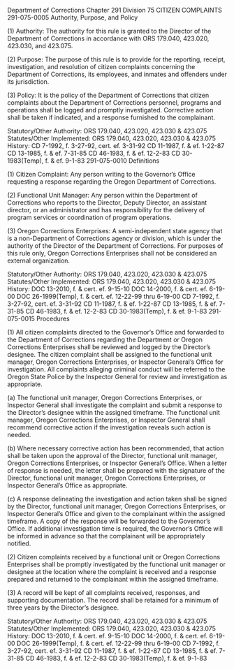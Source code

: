 Department of Corrections
Chapter 291
Division 75
CITIZEN COMPLAINTS
291-075-0005
Authority, Purpose, and Policy

(1) Authority: The authority for this rule is granted to the Director of the Department of Corrections in accordance with ORS 179.040, 423.020, 423.030, and 423.075.

(2) Purpose: The purpose of this rule is to provide for the reporting, receipt, investigation, and resolution of citizen complaints concerning the Department of Corrections, its employees, and inmates and offenders under its jurisdiction.

(3) Policy: It is the policy of the Department of Corrections that citizen complaints about the Department of Corrections personnel, programs and operations shall be logged and promptly investigated. Corrective action shall be taken if indicated, and a response furnished to the complainant.

Statutory/Other Authority: ORS 179.040, 423.020, 423.030 & 423.075
Statutes/Other Implemented: ORS 179.040, 423.020, 423.030 & 423.075
History:
CD 7-1992, f. 3-27-92, cert. ef. 3-31-92
CD 11-1987, f. & ef. 1-22-87
CD 13-1985, f. & ef. 7-31-85
CD 46-1983, f. & ef. 12-2-83
CD 30-1983(Temp), f. & ef. 9-1-83
291-075-0010
Definitions

(1) Citizen Complaint: Any person writing to the Governor’s Office requesting a response regarding the Oregon Department of Corrections.

(2) Functional Unit Manager: Any person within the Department of Corrections who reports to the Director, Deputy Director, an assistant director, or an administrator and has responsibility for the delivery of program services or coordination of program operations.

(3) Oregon Corrections Enterprises: A semi-independent state agency that is a non-Department of Corrections agency or division, which is under the authority of the Director of the Department of Corrections. For purposes of this rule only, Oregon Corrections Enterprises shall not be considered an external organization.

Statutory/Other Authority: ORS 179.040, 423.020, 423.030 & 423.075
Statutes/Other Implemented: ORS 179.040, 423.020, 423.030 & 423.075
History:
DOC 13-2010, f. & cert. ef. 9-15-10
DOC 14-2000, f. & cert. ef. 6-19-00
DOC 26-1999(Temp), f. & cert. ef. 12-22-99 thru 6-19-00
CD 7-1992, f. 3-27-92, cert. ef. 3-31-92
CD 11-1987, f. & ef. 1-22-87
CD 13-1985, f. & ef. 7-31-85
CD 46-1983, f. & ef. 12-2-83
CD 30-1983(Temp), f. & ef. 9-1-83
291-075-0015
Procedures

(1) All citizen complaints directed to the Governor’s Office and forwarded to the Department of Corrections regarding the Department or Oregon Corrections Enterprises shall be reviewed and logged by the Director’s designee. The citizen complaint shall be assigned to the functional unit manager, Oregon Corrections Enterprises, or Inspector General’s Office for investigation. All complaints alleging criminal conduct will be referred to the Oregon State Police by the Inspector General for review and investigation as appropriate.

(a) The functional unit manager, Oregon Corrections Enterprises, or Inspector General shall investigate the complaint and submit a response to the Director’s designee within the assigned timeframe. The functional unit manager, Oregon Corrections Enterprises, or Inspector General shall recommend corrective action if the investigation reveals such action is needed.

(b) Where necessary corrective action has been recommended, that action shall be taken upon the approval of the Director, functional unit manager, Oregon Corrections Enterprises, or Inspector General’s Office. When a letter of response is needed, the letter shall be prepared with the signature of the Director, functional unit manager, Oregon Corrections Enterprises, or Inspector General’s Office as appropriate.

(c) A response delineating the investigation and action taken shall be signed by the Director, functional unit manager, Oregon Corrections Enterprises, or Inspector General’s Office and given to the complainant within the assigned timeframe. A copy of the response will be forwarded to the Governor’s Office. If additional investigation time is required, the Governor’s Office will be informed in advance so that the complainant will be appropriately notified.

(2) Citizen complaints received by a functional unit or Oregon Corrections Enterprises shall be promptly investigated by the functional unit manager or designee at the location where the complaint is received and a response prepared and returned to the complainant within the assigned timeframe.

(3) A record will be kept of all complaints received, responses, and supporting documentation. The record shall be retained for a minimum of three years by the Director’s designee.

Statutory/Other Authority: ORS 179.040, 423.020, 423.030 & 423.075
Statutes/Other Implemented: ORS 179.040, 423.020, 423.030 & 423.075
History:
DOC 13-2010, f. & cert. ef. 9-15-10
DOC 14-2000, f. & cert. ef. 6-19-00
DOC 26-1999(Temp), f. & cert. ef. 12-22-99 thru 6-19-00
CD 7-1992, f. 3-27-92, cert. ef. 3-31-92
CD 11-1987, f. & ef. 1-22-87
CD 13-1985, f. & ef. 7-31-85
CD 46-1983, f. & ef. 12-2-83
CD 30-1983(Temp), f. & ef. 9-1-83